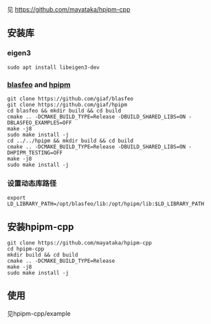 见
https://github.com/mayataka/hpipm-cpp

## 安装库

### eigen3
```
sudo apt install libeigen3-dev
```
### [blasfeo](https://github.com/giaf/blasfeo) and [hpipm](https://github.com/giaf/hpipm)
```
git clone https://github.com/giaf/blasfeo
git clone https://github.com/giaf/hpipm
cd blasfeo && mkdir build && cd build
cmake .. -DCMAKE_BUILD_TYPE=Release -DBUILD_SHARED_LIBS=ON -DBLASFEO_EXAMPLES=OFF 
make -j8
sudo make install -j
cd ../../hpipm && mkdir build && cd build
cmake .. -DCMAKE_BUILD_TYPE=Release -DBUILD_SHARED_LIBS=ON -DHPIPM_TESTING=OFF 
make -j8
sudo make install -j
```
### 设置动态库路径
```
export LD_LIBRARY_PATH=/opt/blasfeo/lib:/opt/hpipm/lib:$LD_LIBRARY_PATH
```

## 安装hpipm-cpp

```
git clone https://github.com/mayataka/hpipm-cpp
cd hpipm-cpp
mkdir build && cd build
cmake .. -DCMAKE_BUILD_TYPE=Release 
make -j8
sudo make install -j
```

## 使用

见hpipm-cpp/example